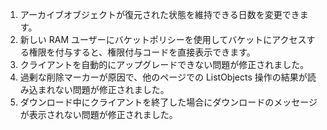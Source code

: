 1. アーカイブオブジェクトが復元された状態を維持できる日数を変更できます。 
2. 新しい RAM ユーザーにバケットポリシーを使用してバケットにアクセスする権限を付与すると、権限付与コードを直接表示できます。 
3. クライアントを自動的にアップグレードできない問題が修正されました。 
4. 過剰な削除マーカーが原因で、他のページでの ListObjects 操作の結果が読み込まれない問題が修正されました。 
5. ダウンロード中にクライアントを終了した場合にダウンロードのメッセージが表示されない問題が修正されました。 